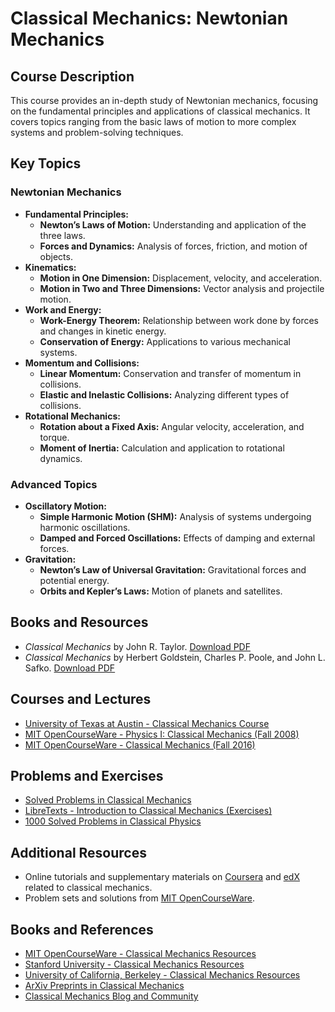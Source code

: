 # Classical Mechanics: Newtonian Mechanics

## Course Description

This course provides an in-depth study of Newtonian mechanics, focusing on the fundamental principles and applications of classical mechanics. It covers topics ranging from the basic laws of motion to more complex systems and problem-solving techniques.

## Key Topics

### Newtonian Mechanics
- **Fundamental Principles:**
  - **Newton’s Laws of Motion:** Understanding and application of the three laws.
  - **Forces and Dynamics:** Analysis of forces, friction, and motion of objects.
- **Kinematics:**
  - **Motion in One Dimension:** Displacement, velocity, and acceleration.
  - **Motion in Two and Three Dimensions:** Vector analysis and projectile motion.
- **Work and Energy:**
  - **Work-Energy Theorem:** Relationship between work done by forces and changes in kinetic energy.
  - **Conservation of Energy:** Applications to various mechanical systems.
- **Momentum and Collisions:**
  - **Linear Momentum:** Conservation and transfer of momentum in collisions.
  - **Elastic and Inelastic Collisions:** Analyzing different types of collisions.
- **Rotational Mechanics:**
  - **Rotation about a Fixed Axis:** Angular velocity, acceleration, and torque.
  - **Moment of Inertia:** Calculation and application to rotational dynamics.

### Advanced Topics
- **Oscillatory Motion:**
  - **Simple Harmonic Motion (SHM):** Analysis of systems undergoing harmonic oscillations.
  - **Damped and Forced Oscillations:** Effects of damping and external forces.
- **Gravitation:**
  - **Newton’s Law of Universal Gravitation:** Gravitational forces and potential energy.
  - **Orbits and Kepler’s Laws:** Motion of planets and satellites.

## Books and Resources
- *Classical Mechanics* by John R. Taylor. [Download PDF](https://www.physics.rutgers.edu/~shapiro/507/book.pdf)
- *Classical Mechanics* by Herbert Goldstein, Charles P. Poole, and John L. Safko. [Download PDF](https://www.math.toronto.edu/khesin/biblio/GoldsteinPooleSafkoClassicalMechanics.pdf)

## Courses and Lectures
- [University of Texas at Austin - Classical Mechanics Course](https://farside.ph.utexas.edu/teaching/301/301.pdf)
- [MIT OpenCourseWare - Physics I: Classical Mechanics (Fall 2008)](https://ocw.mit.edu/courses/8-012-physics-i-classical-mechanics-fall-2008/)
- [MIT OpenCourseWare - Classical Mechanics (Fall 2016)](https://ocw.mit.edu/courses/8-01sc-classical-mechanics-fall-2016/)

## Problems and Exercises
- [Solved Problems in Classical Mechanics](https://irp-cdn.multiscreensite.com/721e955d/files/uploaded/Solved%20Problems%20in%20Classical%20Mechanics%20.pdf)
- [LibreTexts - Introduction to Classical Mechanics (Exercises)](https://phys.libretexts.org/Bookshelves/University_Physics/Mechanics_and_Relativity_(Idema)/01%3A_Introduction_to_Classical_Mechanics/1.E%3A_Introduction_to_Classical_Mechanics_(Exercises))
- [1000 Solved Problems in Classical Physics](https://ia600707.us.archive.org/20/items/1000SolvedProblemsInClassicalPhysics/1000%20solved%20problems%20in%20classical%20physics.pdf)

## Additional Resources
- Online tutorials and supplementary materials on [Coursera](https://www.coursera.org) and [edX](https://www.edx.org) related to classical mechanics.
- Problem sets and solutions from [MIT OpenCourseWare](https://ocw.mit.edu/courses/physics/).

## Books and References
- [MIT OpenCourseWare - Classical Mechanics Resources](https://ocw.mit.edu/courses/physics/)
- [Stanford University - Classical Mechanics Resources](https://physics.stanford.edu/)
- [University of California, Berkeley - Classical Mechanics Resources](https://www.physics.berkeley.edu)
- [ArXiv Preprints in Classical Mechanics](https://arxiv.org/archive/physics.class-ph)
- [Classical Mechanics Blog and Community](https://www.classicalmechanicscommunity.com)
